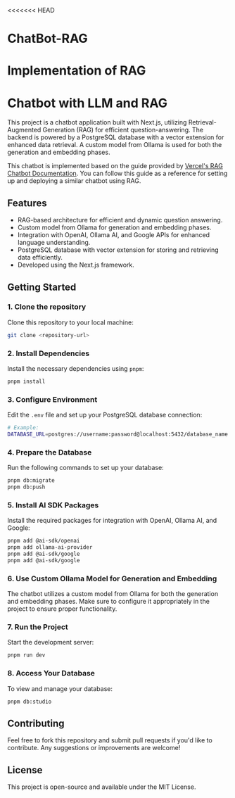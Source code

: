 <<<<<<< HEAD
# ChatBot-RAG
Implementation of RAG  
=======
# Chatbot with LLM and RAG

This project is a chatbot application built with Next.js, utilizing Retrieval-Augmented Generation (RAG) for efficient question-answering. The backend is powered by a PostgreSQL database with a vector extension for enhanced data retrieval. A custom model from Ollama is used for both the generation and embedding phases.

This chatbot is implemented based on the guide provided by [Vercel's RAG Chatbot Documentation](https://sdk.vercel.ai/docs/guides/rag-chatbot). You can follow this guide as a reference for setting up and deploying a similar chatbot using RAG.

## Features
- RAG-based architecture for efficient and dynamic question answering.
- Custom model from Ollama for generation and embedding phases.
- Integration with OpenAI, Ollama AI, and Google APIs for enhanced language understanding.
- PostgreSQL database with vector extension for storing and retrieving data efficiently.
- Developed using the Next.js framework.

## Getting Started

### 1. Clone the repository
Clone this repository to your local machine:

```bash
git clone <repository-url>
```

### 2. Install Dependencies
Install the necessary dependencies using `pnpm`:

```bash
pnpm install
```

### 3. Configure Environment
Edit the `.env` file and set up your PostgreSQL database connection:

```bash
# Example:
DATABASE_URL=postgres://username:password@localhost:5432/database_name
```

### 4. Prepare the Database
Run the following commands to set up your database:

```bash
pnpm db:migrate
pnpm db:push
```

### 5. Install AI SDK Packages
Install the required packages for integration with OpenAI, Ollama AI, and Google:

```bash
pnpm add @ai-sdk/openai
pnpm add ollama-ai-provider
pnpm add @ai-sdk/google
pnpm add @ai-sdk/google
```

### 6. Use Custom Ollama Model for Generation and Embedding
The chatbot utilizes a custom model from Ollama for both the generation and embedding phases. Make sure to configure it appropriately in the project to ensure proper functionality.

### 7. Run the Project
Start the development server:

```bash
pnpm run dev
```

### 8. Access Your Database
To view and manage your database:

```bash
pnpm db:studio
```

## Contributing
Feel free to fork this repository and submit pull requests if you'd like to contribute. Any suggestions or improvements are welcome!

## License
This project is open-source and available under the MIT License.
